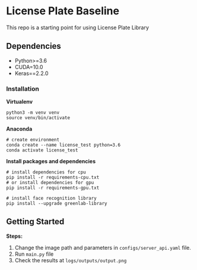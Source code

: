 # License Plate Baseline

This repo is a starting point for using License Plate Library

## Dependencies

- Python>=3.6
- CUDA=10.0
- Keras==2.2.0

### Installation

**Virtualenv**

```
python3 -m venv venv
source venv/bin/activate
```

**Anaconda**

```
# create environment 
conda create --name license_test python=3.6
conda activate license_test
```
**Install packages and dependencies**

```
# install dependencies for cpu 
pip install -r requirements-cpu.txt
# or install dependencies for gpu 
pip install -r requirements-gpu.txt

# install face recognition library
pip install --upgrade greenlab-library
```

## Getting Started

**Steps:**

1. Change the image path and parameters in `configs/server_api.yaml` file.
3. Run `main.py` file
3. Check the results at `logs/outputs/output.png`
